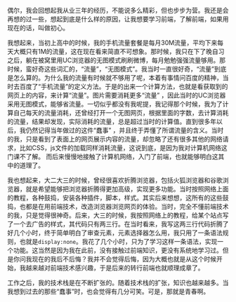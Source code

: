 
偶尔，我会回想起我从业三年的经历，不能说多么精彩，但也步步为营。我还是会再想的过一些，想起到底是什么样的原因，让我想要学习前端，了解前端，如果用现在的话，叫做初心。

我想起来，当初上高中的时候，我的手机流量套餐是每月30M流量，平均下来每天大概只有1M的流量，这在现在看来简直不可想象。那时候，我只在下了晚自习之后，躺在被窝里用UC浏览器的无图模式刷刷微博，每月勉勉强强流量够用。那时候，蛮好奇这些词汇的，“流量”，“无图模式”。我当时一直很好奇，“流量”到底是怎么算的。为什么我的流量有时候就不够用了呢，本着有事情问百度的精神，当时去百度了“手机流量”的定义方法。于是的出来一个计算方法，也就是看获取到的网页上的内容，来计算“流量”。图片需要消耗更多“流量” ，因此当时的UC浏览器采用无图模式，能够省流量。一切似乎都没有我呢提，我记得那个时候，我为了计算自己每天的流量消耗，还曾经打开一个无图网页，根据里面的字数，去计算消耗的流量，结果却发现，实际消耗的流量，总是超过当时的计算值。直到很多年以后，我仍然记得当年做过的这件“蠢事” ，并且终于弄懂了所谓流量的含义。当时的我，只是看到了表面上的网页展示内容的流量，却忽略了还有很多其他的网络请求，比如CSS，js文件的加载同样消耗流量，这说到底，是因为我对计算机网络这门课不了解。   而后来慢慢地接触了计算机网络，入门了前端，也就能够明白这其中的道理了。

我也想起来，大二大三的时候，曾经很喜欢折腾浏览器，包括火狐浏览器和谷歌浏览器，就是希望能够把浏览器折腾得更加高级，实现更多功能。当时按照网络上面的教程，各种鼓捣，安装各种插件，脚本，样式。其实后来想想，这所有的这些鼓捣，也都是在用前端技术，改造浏览器浏览网页的体验。当时，完全不懂前端技术的我，只是觉得很神奇。后来，大三的时候，我按照网络上的教程，给某个站点写了一个去广告的样式，其代码只有两三行。在当时看来，我写这两三行代码折腾了好几个小时，终于简单明白了审查元素，元素选择器怎么用，我只用了一条语法规则，也就是`display:none`。我花了几个小时，只为了学习这样一条语法，实现一个功能。这当然是因为我在此前，没有接触过前端知识，更没有系统地学习过。但是你问我现在的我后不后悔？我并不会觉得后悔，因为大概也就是从这个时候开始，我越来越对前端技术感兴趣，于是后来的转行前端也就顺理成章了。

工作之后，我的技术栈是在不断扩张的。随着技术栈的扩张，知识也越来越多。当我想到过去的那些“蠢事”时，也会觉得有几分可笑。可是，那就是青春啊。
